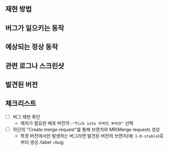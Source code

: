 재현 방법
----------

버그가 일으키는 동작
----------

예상되는 정상 동작
----------
<!-- 단순히 동작하지 않는 경우 생략해도 됩니다 -->

관련 로그나 스크린샷
----------
<!-- 스크린샷은 하단의 "Attach a file"을 통해 삽입할 수 있으며, 로그는 코드 블록(```)을 사용하여 첨부하십시오 -->

발견된 버전
----------

체크리스트
----------
- [ ] 버그 재현 확인
  - 패치가 필요한 배포 버전의 `~"Pick into 주버전.부버전"` 선택
- [ ] 하단의 "Create merge request"를 통해 브랜치와 MR(Merge request) 생성
  - 특정 버전에서만 발생하는 버그라면 발견된 버전의 브랜치(예: `1-0-stable`)로부터 생성
/label ~bug
